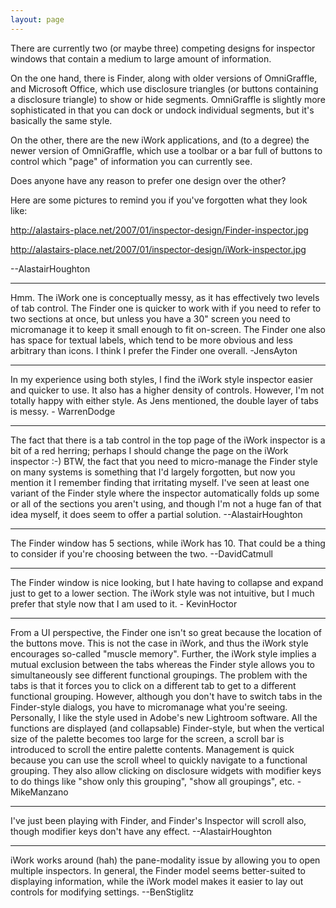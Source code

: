 ```yaml
---
layout: page
---
```


There are currently two (or maybe three) competing designs for inspector windows that contain a medium to large amount of information.

On the one hand, there is Finder, along with older versions of OmniGraffle, and Microsoft Office, which use disclosure triangles (or buttons containing a disclosure triangle) to show or hide segments. OmniGraffle is slightly more sophisticated in that you can dock or undock individual segments, but it's basically the same style.

On the other, there are the new iWork applications, and (to a degree) the newer version of OmniGraffle, which use a toolbar or a bar full of buttons to control which "page" of information you can currently see.

Does anyone have any reason to prefer one design over the other?

Here are some pictures to remind you if you've forgotten what they look like:

http://alastairs-place.net/2007/01/inspector-design/Finder-inspector.jpg

http://alastairs-place.net/2007/01/inspector-design/iWork-inspector.jpg

--AlastairHoughton

----
Hmm. The iWork one is conceptually messy, as it has effectively two levels of tab control. The Finder one is quicker to work with if you need to refer to two sections at once, but unless you have a 30" screen you need to micromanage it to keep it small enough to fit on-screen. The Finder one also has space for textual labels, which tend to be more obvious and less arbitrary than icons. I think I prefer the Finder one overall. -JensAyton

----
In my experience using both styles, I find the iWork style inspector easier and quicker to use. It also has a higher density of controls. However, I'm not totally happy with either style. As Jens mentioned, the double layer of tabs is messy. - WarrenDodge

----
The fact that there is a tab control in the top page of the iWork inspector is a bit of a red herring; perhaps I should change the page on the iWork inspector :-) BTW, the fact that you need to micro-manage the Finder style on many systems is something that I'd largely forgotten, but now you mention it I remember finding that irritating myself. I've seen at least one variant of the Finder style where the inspector automatically folds up some or all of the sections you aren't using, and though I'm not a huge fan of that idea myself, it does seem to offer a partial solution. --AlastairHoughton

----
The Finder window has 5 sections, while iWork has 10. That could be a thing to consider if you're choosing between the two. --DavidCatmull

----
The Finder window is nice looking, but I hate having to collapse and expand just to get to a lower section. The iWork style was not intuitive, but I much prefer that style now that I am used to it. - KevinHoctor

----
From a UI perspective, the Finder one isn't so great because the location of the buttons move. This is not the case in iWork, and thus the iWork style encourages so-called "muscle memory". Further, the iWork style implies a mutual exclusion between the tabs whereas the Finder style allows you to simultaneously see different functional groupings. The problem with the tabs is that it forces you to click on a different tab to get to a different functional grouping. However, although you don't have to switch tabs in the Finder-style dialogs, you have to micromanage what you're seeing. Personally, I like the style used in Adobe's new Lightroom software. All the functions are displayed (and collapsable) Finder-style, but when the vertical size of the palette becomes too large for the screen, a scroll bar is introduced to scroll the entire palette contents. Management is quick because you can use the scroll wheel to quickly navigate to a functional grouping. They also allow clicking on disclosure widgets with modifier keys to do things like "show only this grouping", "show all groupings", etc. - MikeManzano

----
I've just been playing with Finder, and Finder's Inspector will scroll also, though modifier keys don't have any effect. --AlastairHoughton

----
iWork works around (hah) the pane-modality issue by allowing you to open multiple inspectors. In general, the Finder model seems better-suited to displaying information, while the iWork model makes it easier to lay out controls for modifying settings. --BenStiglitz
